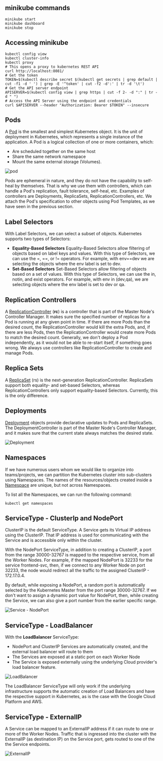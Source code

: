 ## minikube commands

```
minikube start
minikube dashboard
minikube stop
```


## Accessing minikube

```
kubectl config view
kubectl cluster-info
kubectl proxy
# This opens a proxy to kubernetes REST API
curl http://localhost:8081/
# Get the token
TOKEN=$(kubectl describe secret $(kubectl get secrets | grep default | cut -f1 -d ' ') | grep -E '^token' | cut -f2 -d':' | tr -d '\t')
# Get the API server endpoint
APISERVER=$(kubectl config view | grep https | cut -f 2- -d ":" | tr -d " ")
# Access the API Server using the endpoint and credentials
curl $APISERVER --header "Authorization: Bearer $TOKEN" --insecure
```

## Pods

A [Pod](https://kubernetes.io/docs/concepts/workloads/pods/pod-overview/) is the smallest and simplest Kubernetes object. It is the unit of deployment in Kubernetes, which represents a single instance of the application. A Pod is a logical collection of one or more containers, which:

* Are scheduled together on the same host
* Share the same network namespace
* Mount the same external storage (Volumes).


![pod](https://d37djvu3ytnwxt.cloudfront.net/assets/courseware/v1/7e115582907db7c7f5edde0d13fc0cd5/asset-v1:LinuxFoundationX+LFS158x+2T2017+type@asset+block/pods.jpg)

Pods are ephemeral in nature, and they do not have the capability to self-heal by themselves. That is why we use them with controllers, which can handle a Pod's replication, fault tolerance, self-heal, etc. Examples of controllers are Deployments, ReplicaSets, ReplicationControllers, etc. We attach the Pod's specification to other objects using Pod Templates, as we have seen in the previous section.

## Label Selectors

With Label Selectors, we can select a subset of objects. Kubernetes supports two types of Selectors:

* **Equality-Based Selectors**
	Equality-Based Selectors allow filtering of objects based on label keys and values. With this type of Selectors, we can use the =, ==, or != operators. For example, with env==dev we are selecting the objects where the env label is set to dev. 
* **Set-Based Selectors**
	Set-Based Selectors allow filtering of objects based on a set of values. With this type of Selectors, we can use the in, notin, and exist operators. For example, with env in (dev,qa), we are selecting objects where the env label is set to dev or qa.


## Replication Controllers

A [ReplicationController](https://kubernetes.io/docs/concepts/workloads/controllers/replicationcontroller/) (**rc**) is a controller that is part of the Master Node's Controller Manager. It makes sure the specified number of replicas for a Pod is running at any given point in time. If there are more Pods than the desired count, the ReplicationController would kill the extra Pods, and, if there are less Pods, then the ReplicationController would create more Pods to match the desired count. Generally, we don't deploy a Pod independently, as it would not be able to re-start itself, if something goes wrong. We always use controllers like ReplicationController to create and manage Pods.


## Replica Sets

A [ReplicaSet](https://kubernetes.io/docs/concepts/workloads/controllers/replicaset/) (rs) is the next-generation ReplicationController. ReplicaSets support both equality- and set-based Selectors, whereas ReplicationControllers only support equality-based Selectors. Currently, this is the only difference.

## Deployments

[Deployment](https://kubernetes.io/docs/concepts/workloads/controllers/deployment/) objects provide declarative updates to Pods and ReplicaSets. The DeploymentController is part of the Master Node's Controller Manager, and it makes sure that the current state always matches the desired state.

![Deployment](https://d37djvu3ytnwxt.cloudfront.net/assets/courseware/v1/10040b918a9c40827ac21a1921920033/asset-v1:LinuxFoundationX+LFS158x+2T2017+type@asset+block/deployment-1update.png)

## Namespaces

If we have numerous users whom we would like to organize into teams/projects, we can partition the Kubernetes cluster into sub-clusters using Namespaces. The names of the resources/objects created inside a [Namespace](https://kubernetes.io/docs/concepts/overview/working-with-objects/namespaces/) are unique, but not across Namespaces.

To list all the Namespaces, we can run the following command:

```
kubectl get namespaces
```

## ServiceType - ClusterIp and NodePort

ClusterIP is the default ServiceType. A Service gets its Virtual IP address using the ClusterIP. That IP address is used for communicating with the Service and is accessible only within the cluster. 

With the NodePort ServiceType, in addition to creating a ClusterIP, a port from the range 30000-32767 is mapped to the respective service, from all the Worker Nodes. For example, if the mapped NodePort is 32233 for the service frontend-svc, then, if we connect to any Worker Node on port 32233, the node would redirect all the traffic to the assigned ClusterIP - 172.17.0.4.

By default, while exposing a NodePort, a random port is automatically selected by the Kubernetes Master from the port range 30000-32767. If we don't want to assign a dynamic port value for NodePort, then, while creating the Service, we can also give a port number from the earlier specific range.

![Service - NodePort](https://d37djvu3ytnwxt.cloudfront.net/assets/courseware/v1/21c20b2587efd20cd7af6cd6ed274eef/asset-v1:LinuxFoundationX+LFS158x+2T2017+type@asset+block/service-Nodeportupdated.png)

## ServiceType - LoadBalancer

With the **LoadBalancer** ServiceType:

* NodePort and ClusterIP Services are automatically created, and the external load balancer will route to them
* The Services are exposed at a static port on each Worker Node
* The Service is exposed externally using the underlying Cloud provider's load balancer feature.


![LoadBalancer](https://d37djvu3ytnwxt.cloudfront.net/assets/courseware/v1/06986a6dc4f963ab7d0741a7781c6f26/asset-v1:LinuxFoundationX+LFS158x+2T2017+type@asset+block/service-lbupdated.png)

The LoadBalancer ServiceType will only work if the underlying infrastructure supports the automatic creation of Load Balancers and have the respective support in Kubernetes, as is the case with the Google Cloud Platform and AWS.

## ServiceType - ExternalIP

A Service can be mapped to an ExternalIP address if it can route to one or more of the Worker Nodes. Traffic that is ingressed into the cluster with the ExternalIP (as destination IP) on the Service port, gets routed to one of the the Service endpoints.

![ExternalIP](https://d37djvu3ytnwxt.cloudfront.net/assets/courseware/v1/2984397951f5545e389e02add2b05634/asset-v1:LinuxFoundationX+LFS158x+2T2017+type@asset+block/service-externalIPupdated.png)
